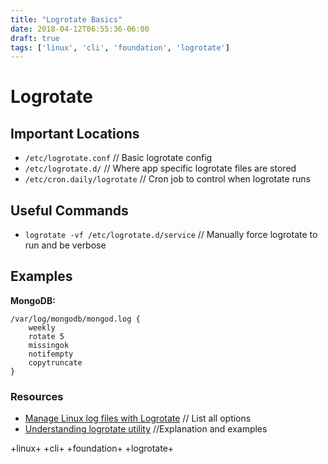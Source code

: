 ```yaml
---
title: "Logrotate Basics"
date: 2018-04-12T06:55:36-06:00
draft: true
tags: ['linux', 'cli', 'foundation', 'logrotate']
---
```


# Logrotate
> <Intro to logrotate>

## Important Locations
* `/etc/logrotate.conf` // Basic logrotate config
* `/etc/logrotate.d/` // Where app specific logrotate files are stored
* `/etc/cron.daily/logrotate` // Cron job to control when logrotate runs

## Useful Commands
* `logrotate -vf /etc/logrotate.d/service` // Manually force logrotate to run and be verbose

## Examples
**MongoDB:**
```
/var/log/mongodb/mongod.log {
    weekly
    rotate 5
    missingok
    notifempty
    copytruncate
}
```

### Resources
* [Manage Linux log files with Logrotate](http://www.techrepublic.com/article/manage-linux-log-files-with-logrotate/) // List all options
* [Understanding logrotate utility](https://support.rackspace.com/how-to/understanding-logrotate-utility/) //Explanation and examples

+linux+ +cli+ +foundation+ +logrotate+
